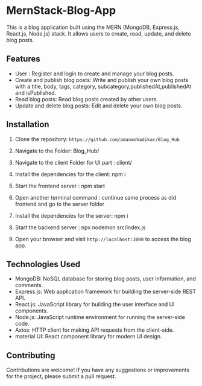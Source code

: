 # MernStack-Blog-App


This is a blog application built using the MERN (MongoDB, Express.js, React.js, Node.js) stack. It allows users to create, read, update, and delete blog posts.

## Features

- User : Register and login to create and manage your blog posts.
- Create and publish blog posts: Write and publish your own blog posts with a title, body, tags, category, subcategory,publishedAt,publishedAt and isPublished.
- Read blog posts: Read blog posts created by other users.
- Update and delete blog posts: Edit and delete your own blog posts.


## Installation

1. Clone the repository: `https://github.com/amanmohadikar/Blog_Hub`

2. Navigate to the Folder: Blog_Hub/

3. Navigate to the client Folder for UI part : client/ 

4. Install the dependencies for the client: npm i

5. Start the frontend server : npm start

6. Open another terminal command : continue same process as did frontend and go to the server folder

7. Install the dependencies for the server: npm i

8. Start the backend server : npx nodemon src/index.js

9.  Open your browser and visit `http://localhost:3000` to access the blog app.

## Technologies Used

- MongoDB: NoSQL database for storing blog posts, user information, and comments.
- Express.js: Web application framework for building the server-side REST API.
- React.js: JavaScript library for building the user interface and UI components.
- Node.js: JavaScript runtime environment for running the server-side code.
- Axios: HTTP client for making API requests from the client-side.
- material UI: React component library for modern UI design.

## Contributing

Contributions are welcome! If you have any suggestions or improvements for the project, please submit a pull request.